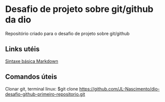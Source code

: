 # Desafio de projeto sobre git/github da dio
Repositório criado para o desafio de projeto sobre git/github

## Links utéis
[Sintaxe básica Markdown](https://www.markdownguide.org/basic-syntax/)



## Comandos úteis
Clonar git, terminal linux: $git clone https://github.com/JL-Nascimento/dio-desafio-github-primeiro-repositorio.git
